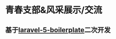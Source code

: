 # 青春支部&风采展示/交流
## 基于[laravel-5-boilerplate](https://github.com/rappasoft/laravel-5-boilerplate)二次开发
